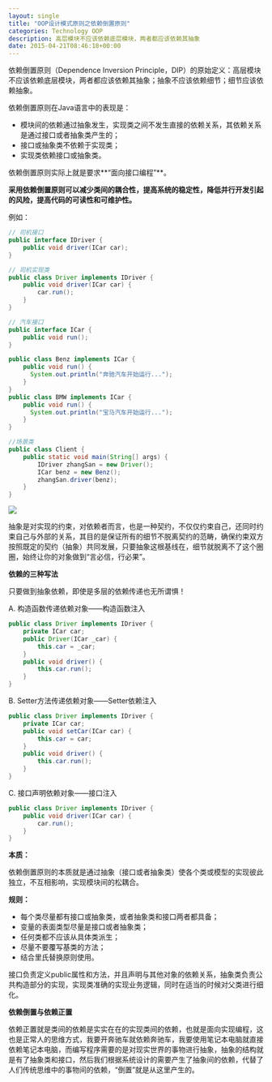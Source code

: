 ```yaml
---
layout: single
title: "OOP设计模式原则之依赖倒置原则"
categories: Technology OOP
description: 高层模块不应该依赖底层模块，两者都应该依赖其抽象
date: 2015-04-21T08:46:18+00:00
---
```


依赖倒置原则（Dependence Inversion Principle，DIP）的原始定义：高层模块不应该依赖底层模块，两者都应该依赖其抽象；抽象不应该依赖细节；细节应该依赖抽象。

依赖倒置原则在Java语言中的表现是：

- 模块间的依赖通过抽象发生，实现类之间不发生直接的依赖关系，其依赖关系是通过接口或者抽象类产生的；
- 接口或抽象类不依赖于实现类；
- 实现类依赖接口或抽象类。

依赖倒置原则实际上就是要求**“面向接口编程”**。

**采用依赖倒置原则可以减少类间的耦合性，提高系统的稳定性，降低并行开发引起的风险，提高代码的可读性和可维护性。**

例如：

~~~java
// 司机接口
public interface IDriver {
    public void driver(ICar car);
}

// 司机实现类
public class Driver implements IDriver {
    public void driver(ICar car) {
        car.run();
    }
}

// 汽车接口
public interface ICar {
    public void run();
}

public class Benz implements ICar {
    public void run() {
      System.out.println("奔驰汽车开始运行...");
    }
}
public class BMW implements ICar {
    public void run() {
      System.out.println("宝马汽车开始运行...");
    }
}

//场景类
public class Client {
    public static void main(String[] args) {
        IDriver zhangSan = new Driver();
        ICar benz = new Benz();
        zhangSan.driver(benz);
    }
}
~~~

![](http://7xil47.com1.z0.glb.clouddn.com/ood_dip.png)

抽象是对实现的约束，对依赖者而言，也是一种契约，不仅仅约束自己，还同时约束自己与外部的关系，其目的是保证所有的细节不脱离契约的范畴，确保约束双方按照既定的契约（抽象）共同发展，只要抽象这根基线在，细节就脱离不了这个圈圈，始终让你的对象做到“言必信，行必果”。

**依赖的三种写法**

只要做到抽象依赖，即使是多层的依赖传递也无所谓惧！

A. 构造函数传递依赖对象——构造函数注入

~~~java
public class Driver implements IDriver {
    private ICar car;
    public Driver(ICar _car) {
        this.car = _car;
    }
    public void driver() {
        this.car.run();
    }
}
~~~

B. Setter方法传递依赖对象——Setter依赖注入

~~~java
public class Driver implements IDriver {
    private ICar car;
    public void setCar(ICar car) {
        this.car = car;
    }
    public void driver() {
        this.car.run();
    }
}
~~~

C. 接口声明依赖对象——接口注入

~~~java
public class Driver implements IDriver {
    public void driver(ICar car) {
        car.run();
    }
}
~~~

**本质：**

依赖倒置原则的本质就是通过抽象（接口或者抽象类）使各个类或模型的实现彼此独立，不互相影响，实现模块间的松耦合。

**规则：**

- 每个类尽量都有接口或抽象类，或者抽象类和接口两者都具备；
- 变量的表面类型尽量是接口或者抽象类；
- 任何类都不应该从具体类派生；
- 尽量不要覆写基类的方法；
- 结合里氏替换原则使用。

接口负责定义public属性和方法，并且声明与其他对象的依赖关系，抽象类负责公共构造部分的实现，实现类准确的实现业务逻辑，同时在适当的时候对父类进行细化。

**依赖倒置与依赖正置**

依赖正置就是类间的依赖是实实在在的实现类间的依赖，也就是面向实现编程，这也是正常人的思维方式，我要开奔驰车就依赖奔驰车，我要使用笔记本电脑就直接依赖笔记本电脑，而编写程序需要的是对现实世界的事物进行抽象，抽象的结构就是有了抽象类和接口，然后我们根据系统设计的需要产生了抽象间的依赖，代替了人们传统思维中的事物间的依赖，“倒置”就是从这里产生的。
